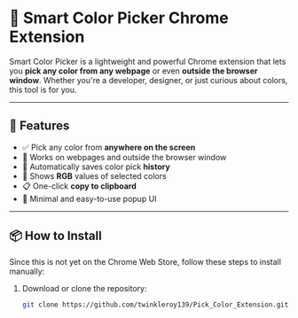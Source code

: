 # 🎨 Smart Color Picker Chrome Extension

Smart Color Picker is a lightweight and powerful Chrome extension that lets you **pick any color from any webpage** or even **outside the browser window**. Whether you're a developer, designer, or just curious about colors, this tool is for you.

---

## 🚀 Features

- ✅ Pick any color from **anywhere on the screen**
- 🎯 Works on webpages and outside the browser window
- 🔁 Automatically saves color pick **history**
- 🌈 Shows **RGB** values of selected colors
- 📋 One-click **copy to clipboard**
- 🧠 Minimal and easy-to-use popup UI

---

## 📦 How to Install

Since this is not yet on the Chrome Web Store, follow these steps to install manually:

1. Download or clone the repository:

   ```bash
   git clone https://github.com/twinkleroy139/Pick_Color_Extension.git
